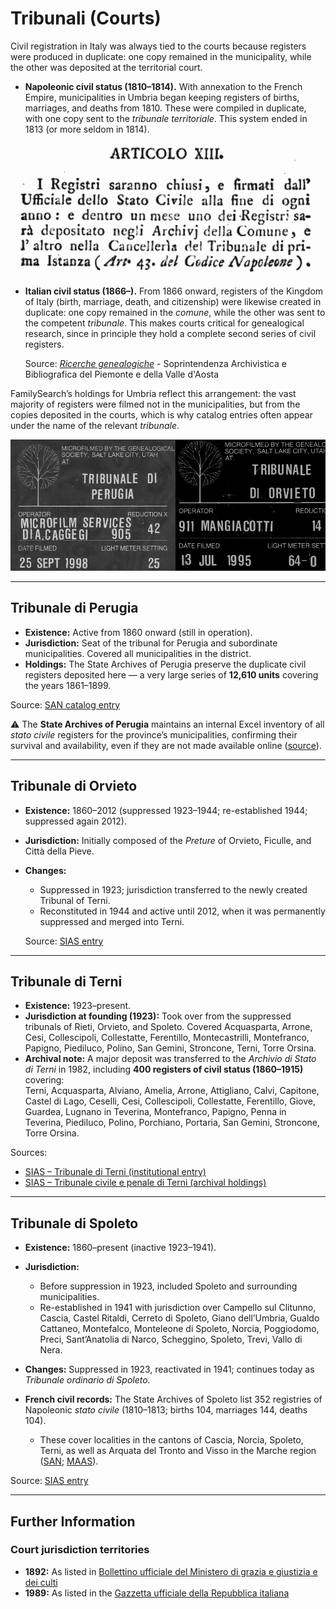 # Tribunali (Courts)

Civil registration in Italy was always tied to the courts because registers were produced in duplicate:
one copy remained in the municipality, while the other was deposited at the territorial court.

* **Napoleonic civil status (1810–1814).**
  With annexation to the French Empire, municipalities in Umbria began keeping registers of births, marriages, and deaths from 1810. These were compiled in duplicate, with one copy sent to the *tribunale territoriale*. This system ended in 1813 (or more seldom in 1814).
  
![alt text](img/registri_trib_cHYJqX0IIAgC.png "Archivj")

* **Italian civil status (1866–).**
  From 1866 onward, registers of the Kingdom of Italy (birth, marriage, death, and citizenship) were likewise created in duplicate: one copy remained in the *comune*, while the other was sent to the competent *tribunale*. This makes courts critical for genealogical research, since in principle they hold a complete second series of civil registers.
  
  Source: *[Ricerche genealogiche](https://sab-piemonte.beniculturali.it/ricerche-on-line/ricerche-genealogiche)* - Soprintendenza Archivistica e Bibliografica del Piemonte e della Valle d'Aosta
  
FamilySearch’s holdings for Umbria reflect this arrangement: the vast majority of registers were filmed not in the municipalities, but from the copies deposited in the courts, which is why catalog entries often appear under the name of the relevant *tribunale*.

![alt text](img/tribunale.webp "Straight from the courtroom")
  
---

## Tribunale di Perugia

* **Existence:** Active from 1860 onward (still in operation).
* **Jurisdiction:** Seat of the tribunal for Perugia and subordinate municipalities. Covered all municipalities in the district.
* **Holdings:** The State Archives of Perugia preserve the duplicate civil registers deposited here — a very large series of **12,610 units** covering the years 1861–1899.

Source: [SAN catalog entry](http://www.san.beniculturali.it/web/san/dettaglio-complesso-documentario?step=dettaglio&codiSanCompl=san.cat.complArch.96907&idSogc=&id=96907)

⚠️ The **State Archives of Perugia** maintains an internal Excel inventory of all *stato civile* registers for the province’s municipalities, confirming their survival and availability, even if they are not made available online ([source](http://www.archiviodistatoperugia.it/sites/default/files/istruzioni_opendams.pdf)).

---

## Tribunale di Orvieto

* **Existence:** 1860–2012 (suppressed 1923–1944; re-established 1944; suppressed again 2012).
* **Jurisdiction:** Initially composed of the *Preture* of Orvieto, Ficulle, and Città della Pieve.
* **Changes:**

  * Suppressed in 1923; jurisdiction transferred to the newly created Tribunal of Terni.
  * Reconstituted in 1944 and active until 2012, when it was permanently suppressed and merged into Terni.

  Source: [SIAS entry](https://sias-archivi.cultura.gov.it/cgi-bin/pagina.pl?TipoPag=prodente&Chiave=92344)

---

## Tribunale di Terni

* **Existence:** 1923–present.
* **Jurisdiction at founding (1923):** Took over from the suppressed tribunals of Rieti, Orvieto, and Spoleto. Covered Acquasparta, Arrone, Cesi, Collescipoli, Collestatte, Ferentillo, Montecastrilli, Montefranco, Papigno, Piediluco, Polino, San Gemini, Stroncone, Terni, Torre Orsina.
* **Archival note:** A major deposit was transferred to the *Archivio di Stato di Terni* in 1982, including **400 registers of civil status (1860–1915)** covering: \
Terni, Acquasparta, Alviano, Amelia, Arrone, Attigliano, Calvi, Capitone, Castel di Lago, Ceselli, Cesi, Collescipoli, Collestatte, Ferentillo, Giove, Guardea, Lugnano in Teverina, Montefranco, Papigno, Penna in Teverina, Piediluco, Polino, Porchiano, Portaria, San Gemini, Stroncone, Torre Orsina.

Sources:

* [SIAS – Tribunale di Terni (institutional entry)](https://sias-archivi.cultura.gov.it/cgi-bin/pagina.pl?TipoPag=prodente&Chiave=90827)
* [SIAS – Tribunale civile e penale di Terni (archival holdings)](https://sias-archivi.cultura.gov.it/cgi-bin/pagina.pl?TipoPag=comparc&Chiave=512675&RicProgetto=as%2dterni)

---

## Tribunale di Spoleto

* **Existence:** 1860–present (inactive 1923–1941).
* **Jurisdiction:**

  * Before suppression in 1923, included Spoleto and surrounding municipalities.
  * Re-established in 1941 with jurisdiction over Campello sul Clitunno, Cascia, Castel Ritaldi, Cerreto di Spoleto, Giano dell’Umbria, Gualdo Cattaneo, Montefalco, Monteleone di Spoleto, Norcia, Poggiodomo, Preci, Sant’Anatolia di Narco, Scheggino, Spoleto, Trevi, Vallo di Nera.
* **Changes:** Suppressed in 1923, reactivated in 1941; continues today as *Tribunale ordinario di Spoleto*.

* **French civil records:** The State Archives of Spoleto list 352 registries of Napoleonic *stato civile* (1810–1813; births 104, marriages 144, deaths 104). 
  * These cover localities in the cantons of Cascia, Norcia, Spoleto, Terni, as well as Arquata del Tronto and Visso in the Marche region ([SAN](http://dati.san.beniculturali.it/SAN/complarc_GGASI_san.cat.complArch.46311); [MAAS](http://www.maas.ccr.it/PDF/Perugia.pdf)).


Source: [SIAS entry](https://sias-archivi.cultura.gov.it/cgi-bin/pagina.pl?TipoPag=prodente&Chiave=90826)

---

## Further Information

### Court jurisdiction territories

* **1892:** As listed in [Bollettino ufficiale del Ministero di grazia e giustizia e dei culti](https://www.google.it/books/edition/Bollettino_ufficiale_del_Ministero_di_gr/kRXd4t5fK-0C?hl=en&gbpv=1&pg=PA457&printsec=frontcover)
* **1989:** As listed in the [Gazzetta ufficiale della Repubblica italiana](https://www.google.it/books/edition/Gazzetta_ufficiale_della_Repubblica_ital/-Z6nogg-qMQC?hl=en&gbpv=1&pg=RA8-PA38&printsec=frontcover)
